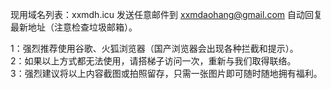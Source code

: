 现用域名列表：xxmdh.icu
发送任意邮件到 xxmdaohang@gmail.com 自动回复最新地址（注意检查垃圾邮箱）。

1：强烈推荐使用谷歌、火狐浏览器（国产浏览器会出现各种拦截和提示）。                              
2：如果以上方式都无法使用，请搭梯子访问一次，重新与我们取得联络。                         
3：强烈建议将以上内容截图或拍照留存，只需一张图片即可随时随地拥有福利。
